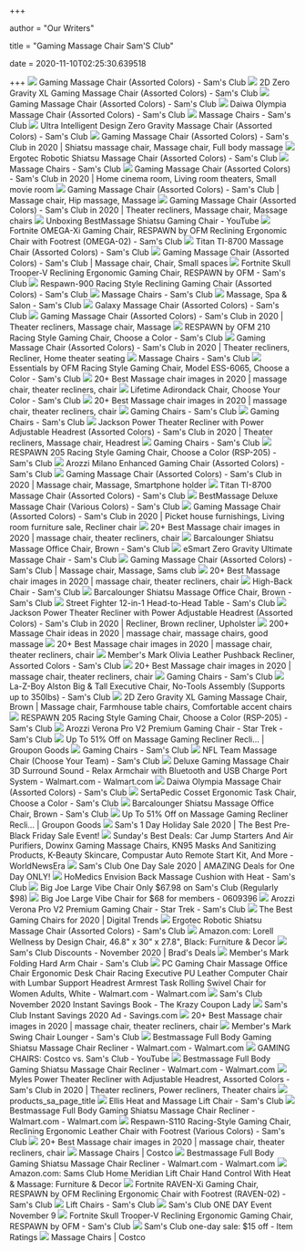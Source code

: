 +++
        
author = "Our Writers"
        
title = "Gaming Massage Chair Sam'S Club"
        
date = 2020-11-10T02:25:30.639518
        
+++
[ ![](https://scene7.samsclub.com/is/image/samsclub/0084883701187_A)](https://scene7.samsclub.com/is/image/samsclub/0084883701187_A) Gaming Massage Chair (Assorted Colors) - Sam's Club
[ ![](https://scene7.samsclub.com/is/image/samsclub/0084883703389_A)](https://scene7.samsclub.com/is/image/samsclub/0084883703389_A) 2D Zero Gravity XL Gaming Massage Chair (Assorted Colors) - Sam's Club
[ ![](https://scene7.samsclub.com/is/image/samsclub/0084883701187_B?wid=280&hei=280)](https://scene7.samsclub.com/is/image/samsclub/0084883701187_B?wid=280&hei=280) Gaming Massage Chair (Assorted Colors) - Sam's Club
[ ![](https://scene7.samsclub.com/is/image/samsclub/0004565601167_A?$DT_PDP_Image$)](https://scene7.samsclub.com/is/image/samsclub/0004565601167_A?$DT_PDP_Image$) Daiwa Olympia Massage Chair (Assorted Colors) - Sam's Club
[ ![](https://scene7.samsclub.com/is/image/samsclub/0081251203725_A?wid=280&hei=280)](https://scene7.samsclub.com/is/image/samsclub/0081251203725_A?wid=280&hei=280) Massage Chairs - Sam's Club
[ ![](https://scene7.samsclub.com/is/image/samsclub/0084883701324_A)](https://scene7.samsclub.com/is/image/samsclub/0084883701324_A) Ultra Intelligent Design Zero Gravity Massage Chair (Assorted Colors) - Sam's  Club
[ ![](https://i.pinimg.com/originals/f0/e0/2a/f0e02a190310f429968bf4883d438072.jpg)](https://i.pinimg.com/originals/f0/e0/2a/f0e02a190310f429968bf4883d438072.jpg) Gaming Massage Chair (Assorted Colors) - Sam's Club in 2020 | Shiatsu massage  chair, Massage chair, Full body massage
[ ![](https://scene7.samsclub.com/is/image/samsclub/0692566223601_A)](https://scene7.samsclub.com/is/image/samsclub/0692566223601_A) Ergotec Robotic Shiatsu Massage Chair (Assorted Colors) - Sam's Club
[ ![](https://scene7.samsclub.com/is/image/samsclub/0081251203385_A?wid=280&hei=280)](https://scene7.samsclub.com/is/image/samsclub/0081251203385_A?wid=280&hei=280) Massage Chairs - Sam's Club
[ ![](https://i.pinimg.com/originals/5a/ef/33/5aef33b230aa14df299ed2ecad8b2e59.jpg)](https://i.pinimg.com/originals/5a/ef/33/5aef33b230aa14df299ed2ecad8b2e59.jpg) Gaming Massage Chair (Assorted Colors) - Sam's Club in 2020 | Home cinema  room, Living room theaters, Small movie room
[ ![](https://i.pinimg.com/564x/0b/12/49/0b1249c4e5cfcdc6377f0d414a40a170.jpg)](https://i.pinimg.com/564x/0b/12/49/0b1249c4e5cfcdc6377f0d414a40a170.jpg) Gaming Massage Chair (Assorted Colors) - Sam's Club | Massage chair, Hip  massage, Massage
[ ![](https://i.pinimg.com/originals/b0/7f/e7/b07fe7f0d52e10de651f11071c489c5d.jpg)](https://i.pinimg.com/originals/b0/7f/e7/b07fe7f0d52e10de651f11071c489c5d.jpg) Gaming Massage Chair (Assorted Colors) - Sam's Club in 2020 | Theater  recliners, Massage chair, Massage chairs
[ ![](https://i.ytimg.com/vi/XtBsPh0SceI/hqdefault.jpg)](https://i.ytimg.com/vi/XtBsPh0SceI/hqdefault.jpg) Unboxing BestMassage Shiatsu Gaming Chair - YouTube
[ ![](https://scene7.samsclub.com/is/image/samsclub/0019276701167_A?wid=280&hei=280)](https://scene7.samsclub.com/is/image/samsclub/0019276701167_A?wid=280&hei=280) Fortnite OMEGA-Xi Gaming Chair, RESPAWN by OFM Reclining Ergonomic Chair  with Footrest (OMEGA-02) - Sam's Club
[ ![](x-raw-image:///326f5976a3827e300cb9edfdbf176a05b99ec7ebdc7d1378303706a20d8bfa76)](x-raw-image:///326f5976a3827e300cb9edfdbf176a05b99ec7ebdc7d1378303706a20d8bfa76) Titan TI-8700 Massage Chair (Assorted Colors) - Sam's Club
[ ![](https://i.pinimg.com/474x/d8/76/e9/d876e9bd9d50b94055ad9d2db45c3d8a.jpg)](https://i.pinimg.com/474x/d8/76/e9/d876e9bd9d50b94055ad9d2db45c3d8a.jpg) Gaming Massage Chair (Assorted Colors) - Sam's Club | Massage chair, Chair,  Small spaces
[ ![](x-raw-image:///361a7c13f1126802e054a4d4851c19e00f7a1950b335297952a8fd73cb73f34b)](x-raw-image:///361a7c13f1126802e054a4d4851c19e00f7a1950b335297952a8fd73cb73f34b) Fortnite Skull Trooper-V Reclining Ergonomic Gaming Chair, RESPAWN by OFM - Sam's  Club
[ ![](https://scene7.samsclub.com/is/image/samsclub/0019276700951_A?$DT_PDP_Image$)](https://scene7.samsclub.com/is/image/samsclub/0019276700951_A?$DT_PDP_Image$) Respawn-900 Racing Style Reclining Gaming Chair (Assorted Colors) - Sam's  Club
[ ![](https://scene7.samsclub.com/is/image/samsclub/0085261900729_A?wid=280&hei=280)](https://scene7.samsclub.com/is/image/samsclub/0085261900729_A?wid=280&hei=280) Massage Chairs - Sam's Club
[ ![](https://scene7.samsclub.com/is/image/samsclub/0089254500065_A?$img_size_380x380$)](https://scene7.samsclub.com/is/image/samsclub/0089254500065_A?$img_size_380x380$) Massage, Spa & Salon - Sam's Club
[ ![](https://scene7.samsclub.com/is/image/samsclub/0085780200684_A?wid=280&hei=280)](https://scene7.samsclub.com/is/image/samsclub/0085780200684_A?wid=280&hei=280) Galaxy Massage Chair (Assorted Colors) - Sam's Club
[ ![](https://i.pinimg.com/originals/48/11/bb/4811bba48ac46b8d45c8412912c23b7d.jpg)](https://i.pinimg.com/originals/48/11/bb/4811bba48ac46b8d45c8412912c23b7d.jpg) Gaming Massage Chair (Assorted Colors) - Sam's Club in 2020 | Theater  recliners, Massage chair, Massage
[ ![](https://scene7.samsclub.com/is/image/samsclub/0019276701355_B?wid=280&hei=280)](https://scene7.samsclub.com/is/image/samsclub/0019276701355_B?wid=280&hei=280) RESPAWN by OFM 210 Racing Style Gaming Chair, Choose a Color - Sam's Club
[ ![](https://i.pinimg.com/474x/d2/69/e2/d269e21bbfd729924aea10d040c12f13.jpg)](https://i.pinimg.com/474x/d2/69/e2/d269e21bbfd729924aea10d040c12f13.jpg) Gaming Massage Chair (Assorted Colors) - Sam's Club in 2020 | Theater  recliners, Recliner, Home theater seating
[ ![](https://scene7.samsclub.com/is/image/samsclub/0085780200601_A?wid=280&hei=280)](https://scene7.samsclub.com/is/image/samsclub/0085780200601_A?wid=280&hei=280) Massage Chairs - Sam's Club
[ ![](https://scene7.samsclub.com/is/image/samsclub/0084512309682_A?$DT_PDP_Image$)](https://scene7.samsclub.com/is/image/samsclub/0084512309682_A?$DT_PDP_Image$) Essentials by OFM Racing Style Gaming Chair, Model ESS-6065, Choose a Color  - Sam's Club
[ ![](https://i.pinimg.com/236x/30/d4/8d/30d48d689f8fec34a38a6a966a4a4f64.jpg)](https://i.pinimg.com/236x/30/d4/8d/30d48d689f8fec34a38a6a966a4a4f64.jpg) 20+ Best Massage chair images in 2020 | massage chair, theater recliners,  chair
[ ![](https://scene7.samsclub.com/is/image/samsclub/0084110100354_B?wid=280&hei=280)](https://scene7.samsclub.com/is/image/samsclub/0084110100354_B?wid=280&hei=280) Lifetime Adirondack Chair, Choose Your Color - Sam's Club
[ ![](https://i.pinimg.com/236x/b9/bd/28/b9bd289096c1a55e8e3a5a2fa7d0c133.jpg)](https://i.pinimg.com/236x/b9/bd/28/b9bd289096c1a55e8e3a5a2fa7d0c133.jpg) 20+ Best Massage chair images in 2020 | massage chair, theater recliners,  chair
[ ![](https://scene7.samsclub.com/is/image/samsclub/0071322827109_A?wid=280&hei=280)](https://scene7.samsclub.com/is/image/samsclub/0071322827109_A?wid=280&hei=280) Gaming Chairs - Sam's Club
[ ![](https://scene7.samsclub.com/is/image/samsclub/0019276701170_A?wid=280&hei=280)](https://scene7.samsclub.com/is/image/samsclub/0019276701170_A?wid=280&hei=280) Gaming Chairs - Sam's Club
[ ![](https://i.pinimg.com/474x/9e/53/44/9e5344568f4d9b70a936598b7ef62ec6.jpg)](https://i.pinimg.com/474x/9e/53/44/9e5344568f4d9b70a936598b7ef62ec6.jpg) Jackson Power Theater Recliner with Power Adjustable Headrest (Assorted  Colors) - Sam's Club in 2020 | Theater recliners, Massage chair, Headrest
[ ![](https://scene7.samsclub.com/is/image/samsclub/0085000944703_A?wid=280&hei=280)](https://scene7.samsclub.com/is/image/samsclub/0085000944703_A?wid=280&hei=280) Gaming Chairs - Sam's Club
[ ![](https://scene7.samsclub.com/is/image/samsclub/0084512309593_B?wid=280&hei=280)](https://scene7.samsclub.com/is/image/samsclub/0084512309593_B?wid=280&hei=280) RESPAWN 205 Racing Style Gaming Chair, Choose a Color (RSP-205) - Sam's Club
[ ![](https://scene7.samsclub.com/is/image/samsclub/0076949867769_A?wid=280&hei=280)](https://scene7.samsclub.com/is/image/samsclub/0076949867769_A?wid=280&hei=280) Arozzi Milano Enhanced Gaming Chair (Assorted Colors) - Sam's Club
[ ![](https://i.pinimg.com/originals/91/0c/9c/910c9c2e545011164e8b7a8d5e849634.jpg)](https://i.pinimg.com/originals/91/0c/9c/910c9c2e545011164e8b7a8d5e849634.jpg) Gaming Massage Chair (Assorted Colors) - Sam's Club in 2020 | Massage chair,  Massage, Smartphone holder
[ ![](https://scene7.samsclub.com/is/image/samsclub/0085731400537_B?wid=280&hei=280)](https://scene7.samsclub.com/is/image/samsclub/0085731400537_B?wid=280&hei=280) Titan TI-8700 Massage Chair (Assorted Colors) - Sam's Club
[ ![](https://scene7.samsclub.com/is/image/samsclub/0084883700005_A)](https://scene7.samsclub.com/is/image/samsclub/0084883700005_A) BestMassage Deluxe Massage Chair (Various Colors) - Sam's Club
[ ![](https://i.pinimg.com/474x/a8/3f/a9/a83fa99e45d9a4473e67e44304ba17f0.jpg)](https://i.pinimg.com/474x/a8/3f/a9/a83fa99e45d9a4473e67e44304ba17f0.jpg) Gaming Massage Chair (Assorted Colors) - Sam's Club in 2020 | Picket house  furnishings, Living room furniture sale, Recliner chair
[ ![](https://i.pinimg.com/236x/bd/77/24/bd7724e17e760e65e9821f710adc819e.jpg)](https://i.pinimg.com/236x/bd/77/24/bd7724e17e760e65e9821f710adc819e.jpg) 20+ Best Massage chair images in 2020 | massage chair, theater recliners,  chair
[ ![](x-raw-image:///2cfa50e803df7acef3ed3e06b706b55c50d098ed41f399d80686561d81149cd7)](x-raw-image:///2cfa50e803df7acef3ed3e06b706b55c50d098ed41f399d80686561d81149cd7) Barcalounger Shiatsu Massage Office Chair, Brown - Sam's Club
[ ![](https://scene7.samsclub.com/is/image/samsclub/0085261900729_B?wid=280&hei=280)](https://scene7.samsclub.com/is/image/samsclub/0085261900729_B?wid=280&hei=280) eSmart Zero Gravity Ultimate Massage Chair - Sam's Club
[ ![](https://i.pinimg.com/originals/b3/6c/c3/b36cc36db2692e567b2ea8e5e2ffec0d.png)](https://i.pinimg.com/originals/b3/6c/c3/b36cc36db2692e567b2ea8e5e2ffec0d.png) Gaming Massage Chair (Assorted Colors) - Sam's Club | Massage chair, Massage,  Sams club
[ ![](https://i.pinimg.com/236x/71/13/ea/7113ea58633150fee249b4cb0f50da25.jpg)](https://i.pinimg.com/236x/71/13/ea/7113ea58633150fee249b4cb0f50da25.jpg) 20+ Best Massage chair images in 2020 | massage chair, theater recliners,  chair
[ ![](https://scene7.samsclub.com/is/image/samsclub/0081258101733_A?wid=280&hei=280)](https://scene7.samsclub.com/is/image/samsclub/0081258101733_A?wid=280&hei=280) High-Back Chair - Sam's Club
[ ![](https://scene7.samsclub.com/is/image/samsclub/0695621920026_B?wid=280&hei=280)](https://scene7.samsclub.com/is/image/samsclub/0695621920026_B?wid=280&hei=280) Barcalounger Shiatsu Massage Office Chair, Brown - Sam's Club
[ ![](x-raw-image:///51ffe4c564cd2a661ebf3ad5666e4f40b78f600a3071c6ae46f4bc081886f5be)](x-raw-image:///51ffe4c564cd2a661ebf3ad5666e4f40b78f600a3071c6ae46f4bc081886f5be) Street Fighter 12-in-1 Head-to-Head Table - Sam's Club
[ ![](https://i.pinimg.com/474x/65/3e/ff/653efff676e37877784b09a684742584.jpg)](https://i.pinimg.com/474x/65/3e/ff/653efff676e37877784b09a684742584.jpg) Jackson Power Theater Recliner with Power Adjustable Headrest (Assorted  Colors) - Sam's Club in 2020 | Recliner, Brown recliner, Upholster
[ ![](https://i.pinimg.com/236x/3b/0f/f1/3b0ff13b1f8521630ab1f0afaf299d48.jpg)](https://i.pinimg.com/236x/3b/0f/f1/3b0ff13b1f8521630ab1f0afaf299d48.jpg) 200+ Massage Chair ideas in 2020 | massage chair, massage chairs, good  massage
[ ![](https://i.pinimg.com/236x/7f/da/73/7fda7371fca46059e5f9b43fb8afb386.jpg)](https://i.pinimg.com/236x/7f/da/73/7fda7371fca46059e5f9b43fb8afb386.jpg) 20+ Best Massage chair images in 2020 | massage chair, theater recliners,  chair
[ ![](https://scene7.samsclub.com/is/image/samsclub/0019396803732_B?wid=280&hei=280)](https://scene7.samsclub.com/is/image/samsclub/0019396803732_B?wid=280&hei=280) Member's Mark Olivia Leather Pushback Recliner, Assorted Colors - Sam's Club
[ ![](https://i.pinimg.com/236x/32/0e/35/320e352bb7520cc6cef2e714fc3f3cbb.jpg)](https://i.pinimg.com/236x/32/0e/35/320e352bb7520cc6cef2e714fc3f3cbb.jpg) 20+ Best Massage chair images in 2020 | massage chair, theater recliners,  chair
[ ![](https://scene7.samsclub.com/is/image/samsclub/0019276701169_A?wid=280&hei=280)](https://scene7.samsclub.com/is/image/samsclub/0019276701169_A?wid=280&hei=280) Gaming Chairs - Sam's Club
[ ![](https://scene7.samsclub.com/is/image/samsclub/0065629249988_B?wid=280&hei=280)](https://scene7.samsclub.com/is/image/samsclub/0065629249988_B?wid=280&hei=280) La-Z-Boy Alston Big & Tall Executive Chair, No-Tools Assembly (Supports up  to 350lbs) - Sam's Club
[ ![](https://i.pinimg.com/474x/af/ce/23/afce23aa5e9bed9d7875732c012ffcf4.jpg)](https://i.pinimg.com/474x/af/ce/23/afce23aa5e9bed9d7875732c012ffcf4.jpg) 2D Zero Gravity XL Gaming Massage Chair, Brown | Massage chair, Farmhouse  table chairs, Comfortable accent chairs
[ ![](x-raw-image:///fd2ea3a863da4d52a1c002a312945c28f756ea3c0a0d742880f05531a195bab9)](x-raw-image:///fd2ea3a863da4d52a1c002a312945c28f756ea3c0a0d742880f05531a195bab9) RESPAWN 205 Racing Style Gaming Chair, Choose a Color (RSP-205) - Sam's Club
[ ![](https://scene7.samsclub.com/is/image/samsclub/0085000944701_B?wid=280&hei=280)](https://scene7.samsclub.com/is/image/samsclub/0085000944701_B?wid=280&hei=280) Arozzi Verona Pro V2 Premium Gaming Chair - Star Trek - Sam's Club
[ ![](https://img.grouponcdn.com/stores/2ZV3LwFxNTvnx4i5KZNQQ1aBMbvz/storespi14835351-2000x1200/v1/c700x420.jpg)](https://img.grouponcdn.com/stores/2ZV3LwFxNTvnx4i5KZNQQ1aBMbvz/storespi14835351-2000x1200/v1/c700x420.jpg) Up To 51% Off on Massage Gaming Recliner Recli... | Groupon Goods
[ ![](https://scene7.samsclub.com/is/image/samsclub/0085000944759_A?wid=280&hei=280)](https://scene7.samsclub.com/is/image/samsclub/0085000944759_A?wid=280&hei=280) Gaming Chairs - Sam's Club
[ ![](https://scene7.samsclub.com/is/image/samsclub/0040980057937_A)](https://scene7.samsclub.com/is/image/samsclub/0040980057937_A) NFL Team Massage Chair (Choose Your Team) - Sam's Club
[ ![](https://i5.walmartimages.com/asr/b7cde4bb-21e7-4f24-a9d8-9347a0f6addf_1.e9d3b801b26d4a4ea74d0241a0fce103.jpeg)](https://i5.walmartimages.com/asr/b7cde4bb-21e7-4f24-a9d8-9347a0f6addf_1.e9d3b801b26d4a4ea74d0241a0fce103.jpeg) Deluxe Gaming Massage Chair 3D Surround Sound - Relax Armchair with  Bluetooth and USB Charge Port System - Walmart.com - Walmart.com
[ ![](https://scene7.samsclub.com/is/image/samsclub/0004565601167_B?wid=280&hei=280)](https://scene7.samsclub.com/is/image/samsclub/0004565601167_B?wid=280&hei=280) Daiwa Olympia Massage Chair (Assorted Colors) - Sam's Club
[ ![](x-raw-image:///6fa92e26f2677d6fa97f111e399b8cc5de6de40e7386cbf737bc2aedd4c49890)](x-raw-image:///6fa92e26f2677d6fa97f111e399b8cc5de6de40e7386cbf737bc2aedd4c49890) SertaPedic Cosset Ergonomic Task Chair, Choose a Color - Sam's Club
[ ![](https://scene7.samsclub.com/is/image/samsclub/0695621920026_C_Enhan?wid=225&fmt=jpg&qlt=100&op_sharpen=1)](https://scene7.samsclub.com/is/image/samsclub/0695621920026_C_Enhan?wid=225&fmt=jpg&qlt=100&op_sharpen=1) Barcalounger Shiatsu Massage Office Chair, Brown - Sam's Club
[ ![](https://img.grouponcdn.com/stores/36ZSGLWs9HPiqmzvhnxWgWhQxcQv/storesoi36208027-2000x1200/v1/c700x420.jpg)](https://img.grouponcdn.com/stores/36ZSGLWs9HPiqmzvhnxWgWhQxcQv/storesoi36208027-2000x1200/v1/c700x420.jpg) Up To 51% Off on Massage Gaming Recliner Recli... | Groupon Goods
[ ![](https://www.passionforsavings.com/content/uploads/2018/11/Sams-Club-Sale-Featured.jpg)](https://www.passionforsavings.com/content/uploads/2018/11/Sams-Club-Sale-Featured.jpg) Sam's 1 Day Holiday Sale 2020 | The Best Pre-Black Friday Sale Event!
[ ![](https://i.kinja-img.com/gawker-media/image/upload/c_fill,f_auto,fl_progressive,g_center,h_675,pg_1,q_80,w_1200/juuks3s3xzy07wyor0kj.jpg)](https://i.kinja-img.com/gawker-media/image/upload/c_fill,f_auto,fl_progressive,g_center,h_675,pg_1,q_80,w_1200/juuks3s3xzy07wyor0kj.jpg) Sunday's Best Deals: Car Jump Starters And Air Purifiers, Dowinx Gaming  Massage Chairs, KN95 Masks And Sanitizing Products, K-Beauty Skincare,  Compustar Auto Remote Start Kit, And More - WorldNewsEra
[ ![](https://www.passionforsavings.com/content/uploads/2019/10/Sams-Club-One-Day-Sale-7.jpg)](https://www.passionforsavings.com/content/uploads/2019/10/Sams-Club-One-Day-Sale-7.jpg) Sam's Club One Day Sale 2020 | AMAZING Deals for One Day ONLY!
[ ![](https://scene7.samsclub.com/is/image/samsclub/0003126207195_A?wid=280&hei=280)](https://scene7.samsclub.com/is/image/samsclub/0003126207195_A?wid=280&hei=280) HoMedics Envision Back Massage Cushion with Heat - Sam's Club
[ ![](https://hip2save.com/wp-content/uploads/2020/04/Big-Joe-Chair.jpg?resize=1024%2C538&strip=all)](https://hip2save.com/wp-content/uploads/2020/04/Big-Joe-Chair.jpg?resize=1024%2C538&strip=all) Big Joe Large Vibe Chair Only $67.98 on Sam's Club (Regularly $98)
[ ![](https://cdlnws.a.ssl.fastly.net/image/upload/f_auto,t_maximum,q_auto/content/ksa2hfmwu3euw8kfnfya.jpg)](https://cdlnws.a.ssl.fastly.net/image/upload/f_auto,t_maximum,q_auto/content/ksa2hfmwu3euw8kfnfya.jpg) Big Joe Large Vibe Chair for $68 for members - 0609396
[ ![](https://scene7.samsclub.com/is/image/samsclub/0085000944701_A)](https://scene7.samsclub.com/is/image/samsclub/0085000944701_A) Arozzi Verona Pro V2 Premium Gaming Chair - Star Trek - Sam's Club
[ ![](https://icdn3.digitaltrends.com/image/digitaltrends/respawn-900-reclining-gaming-chair-382x215.jpg)](https://icdn3.digitaltrends.com/image/digitaltrends/respawn-900-reclining-gaming-chair-382x215.jpg) The Best Gaming Chairs for 2020 | Digital Trends
[ ![](https://scene7.samsclub.com/is/image/samsclub/0692566223601_B?wid=280&hei=280)](https://scene7.samsclub.com/is/image/samsclub/0692566223601_B?wid=280&hei=280) Ergotec Robotic Shiatsu Massage Chair (Assorted Colors) - Sam's Club
[ ![](https://images-na.ssl-images-amazon.com/images/I/81ik4vIwzsL._AC_SX466_.jpg)](https://images-na.ssl-images-amazon.com/images/I/81ik4vIwzsL._AC_SX466_.jpg) Amazon.com: Lorell Wellness by Design Chair, 46.8" x 30" x 27.8", Black:  Furniture & Decor
[ ![](https://cdn-images.bradsdeals.com/prod/379025/deal_310x310/couch.jpeg)](https://cdn-images.bradsdeals.com/prod/379025/deal_310x310/couch.jpeg) Sam's Club Discounts - November 2020 | Brad's Deals
[ ![](x-raw-image:///954a30094afe61e4b21753a6187f2c3cdfad095043db955f00490f6031744fae)](x-raw-image:///954a30094afe61e4b21753a6187f2c3cdfad095043db955f00490f6031744fae) Member's Mark Folding Hard Arm Chair - Sam's Club
[ ![](https://i5.walmartimages.com/asr/389aaf4d-b17d-4e5b-ad6a-2615704dfcea_1.d0fb6a13c6851a2afebd163c6ef05d57.jpeg)](https://i5.walmartimages.com/asr/389aaf4d-b17d-4e5b-ad6a-2615704dfcea_1.d0fb6a13c6851a2afebd163c6ef05d57.jpeg) PC Gaming Chair Massage Office Chair Ergonomic Desk Chair Racing Executive  PU Leather Computer Chair with Lumbar Support Headrest Armrest Task Rolling  Swivel Chair for Women Adults, White - Walmart.com - Walmart.com
[ ![](https://prod-cdn-thekrazycouponlady.imgix.net/wp-content/uploads/2020/09/sams-club-gift-card-02-2020-1601925222-1601925222.jpg?auto=compress,format&fit=max)](https://prod-cdn-thekrazycouponlady.imgix.net/wp-content/uploads/2020/09/sams-club-gift-card-02-2020-1601925222-1601925222.jpg?auto=compress,format&fit=max) Sam's Club November 2020 Instant Savings Book - The Krazy Coupon Lady
[ ![](https://node3.sdccdn.com/images/circular/4918950.jpeg)](https://node3.sdccdn.com/images/circular/4918950.jpeg) Sam's Club Instant Savings 2020 Ad - Savings.com
[ ![](https://i.pinimg.com/236x/e7/b2/59/e7b25903cee8bfdf67d849f77fa9969e.jpg)](https://i.pinimg.com/236x/e7/b2/59/e7b25903cee8bfdf67d849f77fa9969e.jpg) 20+ Best Massage chair images in 2020 | massage chair, theater recliners,  chair
[ ![](x-raw-image:///4ff62c4648653fe6e432f05567db8b24c9a9ab93a0f83dbeadcd1b903a31ff08)](x-raw-image:///4ff62c4648653fe6e432f05567db8b24c9a9ab93a0f83dbeadcd1b903a31ff08) Member's Mark Swing Chair Lounger - Sam's Club
[ ![](https://i5.walmartimages.com/asr/0c5cfe82-8d6a-485d-9501-ccfd637c2d35_1.e14d3deabc1ea8bc1fdaf30b5b48a18c.jpeg?odnWidth=282&odnHeight=282&odnBg=ffffff)](https://i5.walmartimages.com/asr/0c5cfe82-8d6a-485d-9501-ccfd637c2d35_1.e14d3deabc1ea8bc1fdaf30b5b48a18c.jpeg?odnWidth=282&odnHeight=282&odnBg=ffffff) Bestmassage Full Body Gaming Shiatsu Massage Chair Recliner - Walmart.com -  Walmart.com
[ ![](https://i.ytimg.com/vi/gB5oUOgPaEM/maxresdefault.jpg)](https://i.ytimg.com/vi/gB5oUOgPaEM/maxresdefault.jpg) GAMING CHAIRS: Costco vs. Sam's Club - YouTube
[ ![](https://i5.walmartimages.com/asr/9cd5007b-8350-4c67-989f-39c3756c2056.75a36d5a59945e7dab79b49239434c1b.jpeg?odnWidth=282&odnHeight=282&odnBg=ffffff)](https://i5.walmartimages.com/asr/9cd5007b-8350-4c67-989f-39c3756c2056.75a36d5a59945e7dab79b49239434c1b.jpeg?odnWidth=282&odnHeight=282&odnBg=ffffff) Bestmassage Full Body Gaming Shiatsu Massage Chair Recliner - Walmart.com -  Walmart.com
[ ![](https://i.pinimg.com/originals/66/91/a6/6691a6fd839b18fbf1fdeb6d4828dfe0.jpg)](https://i.pinimg.com/originals/66/91/a6/6691a6fd839b18fbf1fdeb6d4828dfe0.jpg) Myles Power Theater Recliner with Adjustable Headrest, Assorted Colors - Sam's  Club in 2020 | Theater recliners, Power recliners, Theater chairs
[ ![](http://www.jawabsale.jawabstg.com/themes/jawabsale/images/products/samsclub-logo.png)](http://www.jawabsale.jawabstg.com/themes/jawabsale/images/products/samsclub-logo.png) products_sa_page_title
[ ![](https://scene7.samsclub.com/is/image/samsclub/0060587626825_A)](https://scene7.samsclub.com/is/image/samsclub/0060587626825_A) Ellis Heat and Massage Lift Chair - Sam's Club
[ ![](https://i5.walmartimages.com/asr/651aa826-dc4b-4624-9f9f-41201b35f4e4_1.7e7098cdaad3b700fea2287e0bf309e7.jpeg?odnWidth=282&odnHeight=282&odnBg=ffffff)](https://i5.walmartimages.com/asr/651aa826-dc4b-4624-9f9f-41201b35f4e4_1.7e7098cdaad3b700fea2287e0bf309e7.jpeg?odnWidth=282&odnHeight=282&odnBg=ffffff) Bestmassage Full Body Gaming Shiatsu Massage Chair Recliner - Walmart.com -  Walmart.com
[ ![](https://scene7.samsclub.com/is/image/samsclub/0084512309576_B?wid=280&hei=280)](https://scene7.samsclub.com/is/image/samsclub/0084512309576_B?wid=280&hei=280) Respawn-S110 Racing-Style Gaming Chair, Reclining Ergonomic Leather Chair  with Footrest (Various Colors) - Sam's Club
[ ![](https://i.pinimg.com/236x/d2/41/73/d24173f0209fb0a1859294174965cf7f.jpg)](https://i.pinimg.com/236x/d2/41/73/d24173f0209fb0a1859294174965cf7f.jpg) 20+ Best Massage chair images in 2020 | massage chair, theater recliners,  chair
[ ![](https://images.costco-static.com/ImageDelivery/imageService?profileId=12026540&imageId=100417120-847__1&recipeName=350)](https://images.costco-static.com/ImageDelivery/imageService?profileId=12026540&imageId=100417120-847__1&recipeName=350) Massage Chairs | Costco
[ ![](https://i5.walmartimages.com/asr/6e71cc67-160a-4a3e-8b07-f5a00ad63816_1.18d2434d228f1a4feae0d6476fd4f6ce.jpeg?odnWidth=282&odnHeight=282&odnBg=ffffff)](https://i5.walmartimages.com/asr/6e71cc67-160a-4a3e-8b07-f5a00ad63816_1.18d2434d228f1a4feae0d6476fd4f6ce.jpeg?odnWidth=282&odnHeight=282&odnBg=ffffff) Bestmassage Full Body Gaming Shiatsu Massage Chair Recliner - Walmart.com -  Walmart.com
[ ![](https://images-na.ssl-images-amazon.com/images/I/71PNxzW6g5L._AC_SX355_.jpg)](https://images-na.ssl-images-amazon.com/images/I/71PNxzW6g5L._AC_SX355_.jpg) Amazon.com: Sams Club Home Meridian Lift Chair Hand Control With Heat &  Massage: Furniture & Decor
[ ![](https://scene7.samsclub.com/is/image/samsclub/0019276701168_B?wid=280&hei=280)](https://scene7.samsclub.com/is/image/samsclub/0019276701168_B?wid=280&hei=280) Fortnite RAVEN-Xi Gaming Chair, RESPAWN by OFM Reclining Ergonomic Chair  with Footrest (RAVEN-02) - Sam's Club
[ ![](https://scene7.samsclub.com/is/image/samsclub/0019396804627_A?wid=280&hei=280)](https://scene7.samsclub.com/is/image/samsclub/0019396804627_A?wid=280&hei=280) Lift Chairs - Sam's Club
[ ![](https://www.couponersunited.com/wp-content/uploads/2019/11/nonja.png)](https://www.couponersunited.com/wp-content/uploads/2019/11/nonja.png) Sam's Club ONE DAY Event November 9
[ ![](https://scene7.samsclub.com/is/image/samsclub/0019276701166_B?wid=280&hei=280)](https://scene7.samsclub.com/is/image/samsclub/0019276701166_B?wid=280&hei=280) Fortnite Skull Trooper-V Reclining Ergonomic Gaming Chair, RESPAWN by OFM - Sam's  Club
[ ![](https://i1.wp.com/itemratings.com/wp-content/uploads/2019/11/sams-one-day-4.png?resize=640%2C570&ssl=1)](https://i1.wp.com/itemratings.com/wp-content/uploads/2019/11/sams-one-day-4.png?resize=640%2C570&ssl=1) Sam's Club one-day sale: $15 off - Item Ratings
[ ![](https://images.costco-static.com/ImageDelivery/imageService?profileId=12026540&imageId=100569613-847__1&recipeName=350)](https://images.costco-static.com/ImageDelivery/imageService?profileId=12026540&imageId=100569613-847__1&recipeName=350) Massage Chairs | Costco
